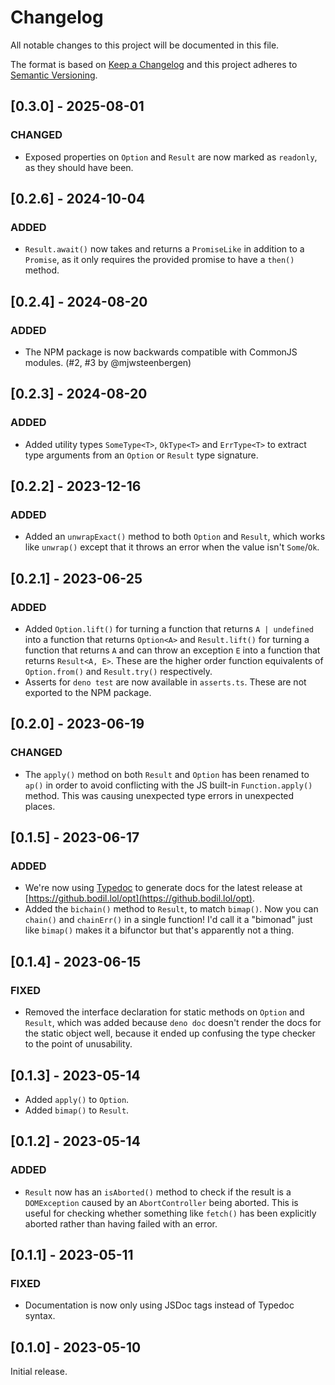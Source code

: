 # Changelog

All notable changes to this project will be documented in this file.

The format is based on [Keep a Changelog](http://keepachangelog.com/en/1.0.0/)
and this project adheres to
[Semantic Versioning](http://semver.org/spec/v2.0.0.html).

## [0.3.0] - 2025-08-01

### CHANGED

- Exposed properties on `Option` and `Result` are now marked as `readonly`, as
  they should have been.

## [0.2.6] - 2024-10-04

### ADDED

- `Result.await()` now takes and returns a `PromiseLike` in addition to a `Promise`,
  as it only requires the provided promise to have a `then()` method.

## [0.2.4] - 2024-08-20

### ADDED

- The NPM package is now backwards compatible with CommonJS modules. (#2, #3 by
  @mjwsteenbergen)

## [0.2.3] - 2024-08-20

### ADDED

- Added utility types `SomeType<T>`, `OkType<T>` and `ErrType<T>` to extract
  type arguments from an `Option` or `Result` type signature.

## [0.2.2] - 2023-12-16

### ADDED

- Added an `unwrapExact()` method to both `Option` and `Result`, which works
  like `unwrap()` except that it throws an error when the value isn't `Some`/`Ok`.

## [0.2.1] - 2023-06-25

### ADDED

- Added `Option.lift()` for turning a function that returns `A | undefined` into
  a function that returns `Option<A>` and `Result.lift()` for turning a function
  that returns `A` and can throw an exception `E` into a function that returns
  `Result<A, E>`. These are the higher order function equivalents of
  `Option.from()` and `Result.try()` respectively.
- Asserts for `deno test` are now available in `asserts.ts`. These are not
  exported to the NPM package.

## [0.2.0] - 2023-06-19

### CHANGED

- The `apply()` method on both `Result` and `Option` has been renamed to `ap()`
  in order to avoid conflicting with the JS built-in `Function.apply()` method.
  This was causing unexpected type errors in unexpected places.

## [0.1.5] - 2023-06-17

### ADDED

- We're now using [Typedoc](https://typedoc.org/) to generate docs for the
  latest release at [https://github.bodil.lol/opt](https://github.bodil.lol/opt).
- Added the `bichain()` method to `Result`, to match `bimap()`. Now you can
  `chain()` and `chainErr()` in a single function! I'd call it a "bimonad" just
  like `bimap()` makes it a bifunctor but that's apparently not a thing.

## [0.1.4] - 2023-06-15

### FIXED

- Removed the interface declaration for static methods on `Option` and `Result`,
  which was added because `deno doc` doesn't render the docs for the static
  object well, because it ended up confusing the type checker to the point of
  unusability.

## [0.1.3] - 2023-05-14

- Added `apply()` to `Option`.
- Added `bimap()` to `Result`.

## [0.1.2] - 2023-05-14

### ADDED

- `Result` now has an `isAborted()` method to check if the result is a
  `DOMException` caused by an `AbortController` being aborted. This is useful
  for checking whether something like `fetch()` has been explicitly aborted
  rather than having failed with an error.

## [0.1.1] - 2023-05-11

### FIXED

- Documentation is now only using JSDoc tags instead of Typedoc syntax.

## [0.1.0] - 2023-05-10

Initial release.
